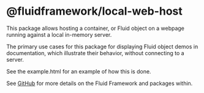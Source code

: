 # @fluidframework/local-web-host

This package allows hosting a container, or Fluid object on a webpage running against a local in-memory server.

The primary use cases for this package for displaying Fluid object demos in documentation, which illustrate their behavior, without connecting to a server.

See the example.html for an example of how this is done.

See [GitHub](https://github.com/microsoft/FluidFramework) for more details on the Fluid Framework and packages within.
